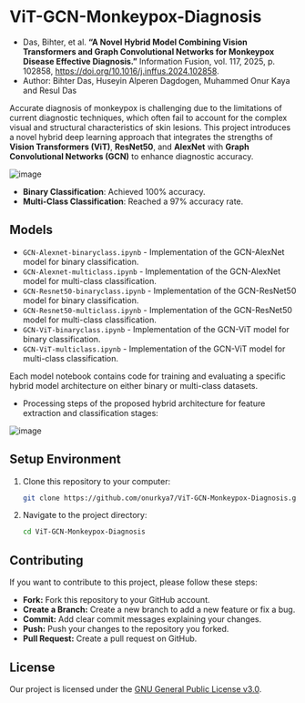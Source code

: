 # ViT-GCN-Monkeypox-Diagnosis

- Das, Bihter, et al. **“A Novel Hybrid Model Combining Vision Transformers and Graph Convolutional Networks for Monkeypox Disease Effective Diagnosis.”** Information Fusion, vol. 117, 2025, p. 102858, https://doi.org/10.1016/j.inffus.2024.102858.
- Author: Bihter Das, Huseyin Alperen Dagdogen, Muhammed Onur Kaya and Resul Das

Accurate diagnosis of monkeypox is challenging due to the limitations of current diagnostic techniques, which often fail to account for the complex visual and structural characteristics of skin lesions. This project introduces a novel hybrid deep learning approach that integrates the strengths of **Vision Transformers (ViT)**, **ResNet50**, and **AlexNet** with **Graph Convolutional Networks (GCN)** to enhance diagnostic accuracy. 

![image](https://github.com/user-attachments/assets/25ec787a-6358-48d3-aad1-b35ef49609de)

- **Binary Classification**: Achieved 100% accuracy.
- **Multi-Class Classification**: Reached a 97% accuracy rate.

## Models
  - `GCN-Alexnet-binaryclass.ipynb` - Implementation of the GCN-AlexNet model for binary classification.
  - `GCN-Alexnet-multiclass.ipynb` - Implementation of the GCN-AlexNet model for multi-class classification.
  - `GCN-Resnet50-binaryclass.ipynb` - Implementation of the GCN-ResNet50 model for binary classification.
  - `GCN-Resnet50-multiclass.ipynb` - Implementation of the GCN-ResNet50 model for multi-class classification.
  - `GCN-ViT-binaryclass.ipynb` - Implementation of the GCN-ViT model for binary classification.
  - `GCN-ViT-multiclass.ipynb` - Implementation of the GCN-ViT model for multi-class classification.

Each model notebook contains code for training and evaluating a specific hybrid model architecture on either binary or multi-class datasets.

- Processing steps of the proposed hybrid architecture for feature extraction and classification stages:

![image](https://github.com/user-attachments/assets/d52075f3-8847-4060-b7de-8b04ef2ebff8)

## Setup Environment

1. Clone this repository to your computer:

    ```bash
    git clone https://github.com/onurkya7/ViT-GCN-Monkeypox-Diagnosis.git
    ```

2. Navigate to the project directory:

    ```bash
    cd ViT-GCN-Monkeypox-Diagnosis
    ```

## Contributing

If you want to contribute to this project, please follow these steps:

- **Fork:** Fork this repository to your GitHub account.
- **Create a Branch:** Create a new branch to add a new feature or fix a bug.
- **Commit:** Add clear commit messages explaining your changes.
- **Push:** Push your changes to the repository you forked.
- **Pull Request:** Create a pull request on GitHub.

## License

Our project is licensed under the [GNU General Public License v3.0](LICENSE).

